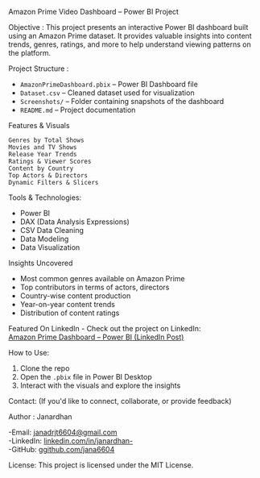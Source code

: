 Amazon Prime Video Dashboard – Power BI Project

Objective :
This project presents an interactive Power BI dashboard built using an Amazon Prime dataset. It provides valuable insights into content trends, genres, ratings, and more to help understand viewing patterns on the platform.

Project Structure :
- `AmazonPrimeDashboard.pbix` – Power BI Dashboard file
- `Dataset.csv` – Cleaned dataset used for visualization
- `Screenshots/` – Folder containing snapshots of the dashboard
- `README.md` – Project documentation

Features & Visuals

    Genres by Total Shows
    Movies and TV Shows
    Release Year Trends 
    Ratings & Viewer Scores 
    Content by Country
    Top Actors & Directors
    Dynamic Filters & Slicers

Tools & Technologies:

- Power BI
- DAX (Data Analysis Expressions)
- CSV Data Cleaning
- Data Modeling
- Data Visualization

Insights Uncovered

- Most common genres available on Amazon Prime
- Top contributors in terms of actors, directors
- Country-wise content production
- Year-on-year content trends
- Distribution of content ratings

Featured On LinkedIn - Check out the project on LinkedIn:  
[Amazon Prime Dashboard – Power BI (LinkedIn Post)](https://www.linkedin.com/posts/janardhan-_powerbi-dataanalytics-learning-activity-7300537868953821184-qAGC?utm_source=share&utm_medium=member_desktop&rcm=ACoAAD-LOFMBbsM4Pt50xuELgccNN9CvRSnVY44)

How to Use:
1. Clone the repo  
2. Open the `.pbix` file in Power BI Desktop  
3. Interact with the visuals and explore the insights


Contact:  (If you'd like to connect, collaborate, or provide feedback)
 
Author : Janardhan
  
-Email: janadrjt6604@gmail.com  
-LinkedIn: [linkedin.com/in/janardhan-](https://www.linkedin.com/in/janardhan-)  
-GitHub: [ggithub.com/jana6604](https://github.com/jana6604)

License:
This project is licensed under the MIT License.
